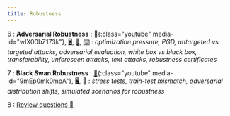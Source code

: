 ```yaml
---
title: Robustness
---
```


6
: **Adversarial Robustness**
: [🎥](#media-popup){:class="youtube" media-id="wIX00bZ173k"}, [🖥️](https://docs.google.com/presentation/d/1HzloChC0XElQkCTI181CN6OaYcVNnB5l37sfuANkcq0/edit?usp=sharing), [📖](https://github.com/centerforaisafety/Intro_to_ML_Safety/blob/master/Adversarial%20Robustness/main.md), [⌨️](https://colab.research.google.com/drive/1C8R8an5I8a7NySk1OPJbk7DSXfpN39Mc?copy)
: _optimization pressure, PGD, untargeted vs targeted attacks, adversarial evaluation, white box vs black box, transferability, unforeseen attacks, text attacks, robustness certificates_

7
: **Black Swan Robustness**
: [🎥](#media-popup){:class="youtube" media-id="9mEp0mk0mpA"}, [🖥️️](https://docs.google.com/presentation/d/1uW7hNstJAq7_lSyk3yP8yTSjN85itESbDHFRi1F4wiw/edit?usp=sharing), [📖](https://github.com/centerforaisafety/Intro_to_ML_Safety/blob/master/Black%20Swan%20Robustness/main.md)
: _stress tests, train-test mismatch, adversarial distribution shifts, simulated scenarios for robustness_

8
: [Review questions 📝](https://drive.google.com/file/d/1ypEmCfBjDw3e0CS7urfb8pmwj1goAk97/view?usp=sharing)
